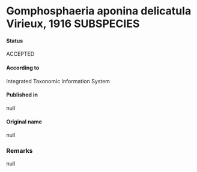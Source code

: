 # Gomphosphaeria aponina delicatula Virieux, 1916 SUBSPECIES

#### Status
ACCEPTED

#### According to
Integrated Taxonomic Information System

#### Published in
null

#### Original name
null

### Remarks
null